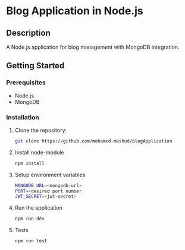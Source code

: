 # Blog Application in Node.js

## Description
A Node.js application for blog management with MongoDB integration.

## Getting Started

### Prerequisites
- Node.js
- MongoDB

### Installation
1. Clone the repository:
   ```bash
   git clone https://github.com/mohamed-mashud/blogApplication
   ```
2. Install node-module
   ```bash
   npm install
   ```
3. Setup environment variables
   ```bash
   MONGODB_URL=<mongodb-url>
   PORT=<desired port number
   JWT_SECRET=<jwt-secret>
   ```
4. Run the application
   ```bash
   npm run dev
   ```
5. Tests
   ```bash
   npm run test
   ```
